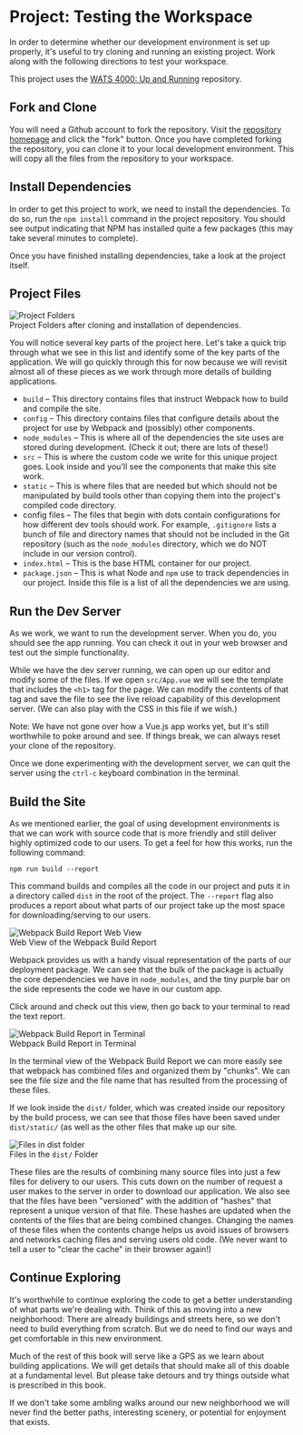 # Project: Testing the Workspace
In order to determine whether our development environment is set up properly, it's useful to try cloning and running an existing project. Work along with the following directions to test your workspace.

This project uses the [WATS 4000: Up and Running](https://github.com/suwebdev/wats4000-up-and-running) repository.

## Fork and Clone
You will need a Github account to fork the repository. Visit the [repository homepage](https://github.com/suwebdev/wats4000-up-and-running) and click the "fork" button. Once you have completed forking the repository, you can clone it to your local development environment. This will copy all the files from the repository to your workspace.

## Install Dependencies
In order to get this project to work, we need to install the dependencies. To do so, run the `npm install` command in the project repository. You should see output indicating that NPM has installed quite a few packages (this may take several minutes to complete).

Once you have finished installing dependencies, take a look at the project itself.

## Project Files

![Project Folders](/img/project-folders.png)
<br>Project Folders after cloning and installation of dependencies.

You will notice several key parts of the project here. Let's take a quick trip through what we see in this list and identify some of the key parts of the application. We will go quickly through this for now because we will revisit almost all of these pieces as we work through more details of building applications.

* `build` &ndash; This directory contains files that instruct Webpack how to build and compile the site.
* `config` &ndash; This directory contains files that configure details about the project for use by Webpack and (possibly) other components.
* `node_modules` &ndash; This is where all of the dependencies the site uses are stored during development. (Check it out; there are lots of these!)
* `src` &ndash; This is where the custom code we write for this unique project goes. Look inside and you'll see the components that make this site work.
* `static` &ndash; This is where files that are needed but which should not be manipulated by build tools other than copying them into the project's compiled code directory.
* config files &ndash; The files that begin with dots contain configurations for how different dev tools should work. For example, `.gitignore` lists a bunch of file and directory names that should not be included in the Git repository (such as the `node_modules` directory, which we do NOT include in our version control). 
* `index.html` &ndash; This is the base HTML container for our project.
* `package.json` &ndash; This is what Node and `npm` use to track dependencies in our project. Inside this file is a list of all the dependencies we are using.

## Run the Dev Server
As we work, we want to run the development server. When you do, you should see the app running. You can check it out in your web browser and test out the simple functionality.

While we have the dev server running, we can open up our editor and modify some of the files. If we open `src/App.vue` we will see the template that includes the `<h1>` tag for the page. We can modify the contents of that tag and save the file to see the live reload capability of this development server. (We can also play with the CSS in this file if we wish.)

Note: We have not gone over how a Vue.js app works yet, but it's still worthwhile to poke around and see. If things break, we can always reset your clone of the repository.

Once we done experimenting with the development server, we can quit the server using the `ctrl-c` keyboard combination in the terminal.

## Build the Site
As we mentioned earlier, the goal of using development environments is that we can work with source code that is more friendly and still deliver highly optimized code to our users. To get a feel for how this works, run the following command:

`npm run build --report`

This command builds and compiles all the code in our project and puts it in a directory called `dist` in the root of the project. The `--report` flag also produces a report about what parts of our project take up the most space for downloading/serving to our users.

![Webpack Build Report Web View](/img/build-report-web.png)
<br>Web View of the Webpack Build Report

Webpack provides us with a handy visual representation of the parts of our deployment package. We can see that the bulk of the package is actually the core dependencies we have in `node_modules`, and the tiny purple bar on the side represents the code we have in our custom app.

Click around and check out this view, then go back to your terminal to read the text report.

![Webpack Build Report in Terminal](/img/build-report-terminal.png)
<br>Webpack Build Report in Terminal

In the terminal view of the Webpack Build Report we can more easily see that webpack has combined files and organized them by "chunks". We can see the file size and the file name that has resulted from the processing of these files.

If we look inside the `dist/` folder, which was created inside our repository by the build process, we can see that those files have been saved under `dist/static/` (as well as the other files that make up our site.

![Files in dist folder](/img/dist-folder.png)
<br>Files in the `dist/` Folder

These files are the results of combining many source files into just a few files for delivery to our users. This cuts down on the number of request a user makes to the server in order to download our application. We also see that the files have been "versioned" with the addition of "hashes" that represent a unique version of that file. These hashes are updated when the contents of the files that are being combined changes. Changing the names of these files when the contents change helps us avoid issues of browsers and networks caching files and serving users old code. (We never want to tell a user to "clear the cache" in their browser again!)

## Continue Exploring
It's worthwhile to continue exploring the code to get a better understanding of what parts we're dealing with. Think of this as moving into a new neighborhood: There are already buildings and streets here, so we don't need to build everything from scratch. But we do need to find our ways and get comfortable in this new environment.

Much of the rest of this book will serve like a GPS as we learn about building applications. We will get details that should make all of this doable at a fundamental level. But please take detours and try things outside what is prescribed in this book.

If we don't take some ambling walks around our new neighborhood we will never find the better paths, interesting scenery, or potential for enjoyment that exists.